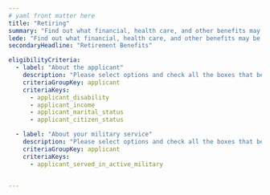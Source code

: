 ```yaml
---
# yaml front matter here
title: "Retiring"
summary: "Find out what financial, health care, and other benefits may be available as you enter this next phase of your life."
lede: "Find out what financial, health care, and other benefits may be available as you enter this next phase of your life."
secondaryHeadline: "Retirement Benefits"

eligibilityCriteria:
  - label: "About the applicant"
    description: "Please select options and check all the boxes that best describe you (the person who will be applying for benefits)."
    criteriaGroupKey: applicant
    criteriaKeys:
      - applicant_disability
      - applicant_income
      - applicant_marital_status
      - applicant_citizen_status

  - label: "About your military service"
    description: "Please select options and check all the boxes that best describe you (the person who will be applying for benefits)."
    criteriaGroupKey: applicant
    criteriaKeys:
      - applicant_served_in_active_military
      

---
```

